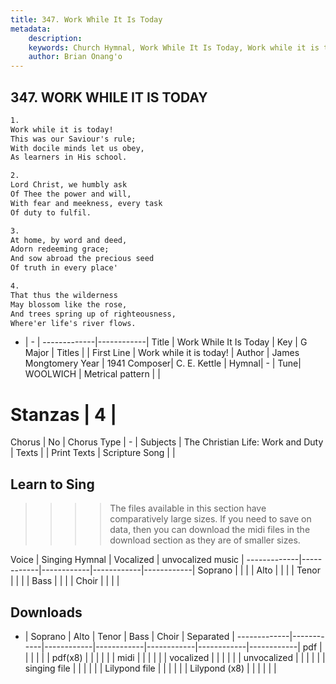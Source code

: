 ```yaml
---
title: 347. Work While It Is Today
metadata:
    description: 
    keywords: Church Hymnal, Work While It Is Today, Work while it is today!, 
    author: Brian Onang'o
---
```



## 347. WORK WHILE IT IS TODAY

```txt
1.
Work while it is today! 
This was our Saviour's rule; 
With docile minds let us obey, 
As learners in His school. 

2.
Lord Christ, we humbly ask 
Of Thee the power and will, 
With fear and meekness, every task 
Of duty to fulfil. 

3.
At home, by word and deed, 
Adorn redeeming grace; 
And sow abroad the precious seed 
Of truth in every place' 

4.
That thus the wilderness 
May blossom like the rose, 
And trees spring up of righteousness, 
Where'er life's river flows.
```

- |   -  |
-------------|------------|
Title | Work While It Is Today |
Key | G Major |
Titles |  |
First Line | Work while it is today! |
Author | James Mongtomery
Year | 1941
Composer| C. E. Kettle |
Hymnal|  - |
Tune| WOOLWICH |
Metrical pattern | |
# Stanzas | 4 |
Chorus | No |
Chorus Type | - |
Subjects | The Christian Life: Work and Duty |
Texts |  |
Print Texts | 
Scripture Song |  |
  
## Learn to Sing

>>>> The files available in this section have comparatively large sizes. If you need to save on data, then you can download the midi files in the download section as they are of smaller sizes.

Voice |  Singing Hymnal | Vocalized | unvocalized music |
-------------|------------|------------|------------|------------|
Soprano | | | |
Alto | | | |
Tenor | | | |
Bass | | | |
Choir | | | |

## Downloads

- |  Soprano | Alto | Tenor | Bass | Choir | Separated |
-------------|------------|------------|------------|------------|------------|------------|
pdf | | | | | |
pdf(x8) | | | | | |
midi | | | | | |
vocalized | | | | | |
unvocalized | | | | | |
singing file | | | | | |
Lilypond file | | | | | |
Lilypond (x8) | | | | | |
  